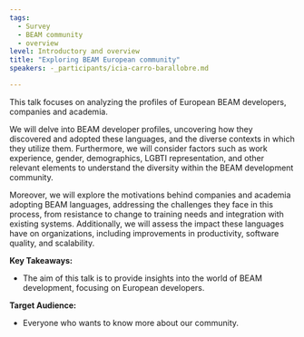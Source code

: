 ```yaml
---
tags: 
  - Survey
  - BEAM community
  - overview
level: Introductory and overview
title: "Exploring BEAM European community"
speakers: -_participants/icia-carro-barallobre.md

---
```

This talk focuses on analyzing the profiles of European BEAM developers, companies and academia.

We will delve into BEAM developer profiles, uncovering how they discovered and adopted these languages, and the diverse contexts in which they utilize them. Furthermore, we will consider factors such as work experience, gender, demographics, LGBTI representation, and other relevant elements to understand the diversity within the BEAM development community.

Moreover, we will explore the motivations behind companies and academia adopting BEAM languages, addressing the challenges they face in this process, from resistance to change to training needs and integration with existing systems. Additionally, we will assess the impact these languages have on organizations, including improvements in productivity, software quality, and scalability.

**Key Takeaways:**
- The aim of this talk is to provide insights into the world of BEAM development, focusing on European developers. 

**Target Audience:**
- Everyone who wants to know more about our community.

